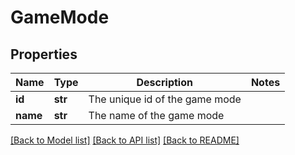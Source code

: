 # GameMode

## Properties
Name | Type | Description | Notes
------------ | ------------- | ------------- | -------------
**id** | **str** | The unique id of the game mode | 
**name** | **str** | The name of the game mode | 

[[Back to Model list]](../README.md#documentation-for-models) [[Back to API list]](../README.md#documentation-for-api-endpoints) [[Back to README]](../README.md)


